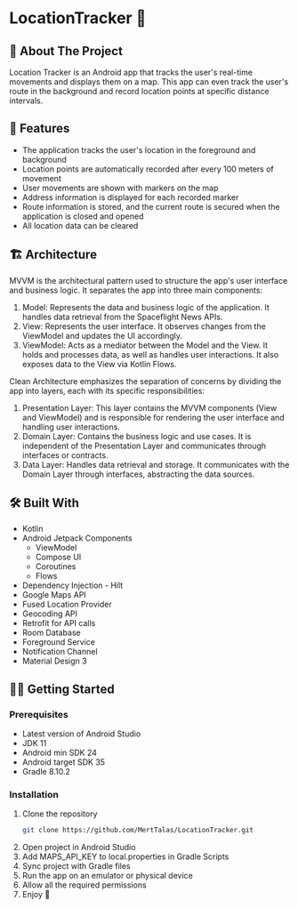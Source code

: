 # LocationTracker 📍

## 📱 About The Project

Location Tracker is an Android app that tracks the user's real-time movements and displays them on a map. This app can even track the user's route in the background and record location points at specific distance intervals.

## 🌟 Features

- The application tracks the user's location in the foreground and background
- Location points are automatically recorded after every 100 meters of movement
- User movements are shown with markers on the map
- Address information is displayed for each recorded marker
- Route information is stored, and the current route is secured when the application is closed and opened
- All location data can be cleared

## 🏗 Architecture
MVVM is the architectural pattern used to structure the app's user interface and business logic. It separates the app into three main components:

1. Model: Represents the data and business logic of the application. It handles data retrieval from the Spaceflight News APIs.
2. View: Represents the user interface. It observes changes from the ViewModel and updates the UI accordingly.
3. ViewModel: Acts as a mediator between the Model and the View. It holds and processes data, as well as handles user interactions. It also exposes data to the View via Kotlin Flows.

Clean Architecture emphasizes the separation of concerns by dividing the app into layers, each with its specific responsibilities:

1. Presentation Layer: This layer contains the MVVM components (View and ViewModel) and is responsible for rendering the user interface and handling user interactions.
2. Domain Layer: Contains the business logic and use cases. It is independent of the Presentation Layer and communicates through interfaces or contracts.
3. Data Layer: Handles data retrieval and storage. It communicates with the Domain Layer through interfaces, abstracting the data sources.
   
## 🛠 Built With

- Kotlin
- Android Jetpack Components
  - ViewModel
  - Compose UI
  - Coroutines
  - Flows
- Dependency Injection - Hilt
- Google Maps API
- Fused Location Provider
- Geocoding API
- Retrofit for API calls
- Room Database
- Foreground Service
- Notification Channel
- Material Design 3

## 🏃‍♂️ Getting Started

### Prerequisites

- Latest version of Android Studio
- JDK 11
- Android min SDK 24
- Android target SDK 35
- Gradle 8.10.2

### Installation

1. Clone the repository
   ```bash
   git clone https://github.com/MertTalas/LocationTracker.git
2. Open project in Android Studio
3. Add MAPS_API_KEY to local.properties in Gradle Scripts
4. Sync project with Gradle files
5. Run the app on an emulator or physical device
6. Allow all the required permissions
7. Enjoy 🎉
